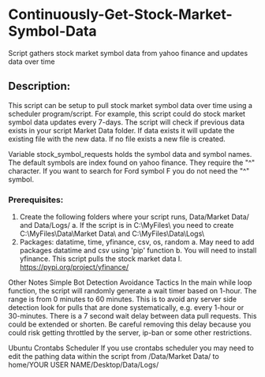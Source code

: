 # Continuously-Get-Stock-Market-Symbol-Data
Script gathers stock market symbol data from yahoo finance and updates data over time

## Description:
  This script can be setup to pull stock market symbol data over time using a scheduler program/script. For example, this script could do stock market symbol data updates every 7-days. The script will check if previous data exists in your script Market Data folder. If data exists it will update the existing file with the new data. If no file exists a new file is created.

  Variable stock_symbol_requests holds the symbol data and symbol names. The default symbols are index found on yahoo finance. They require the "^" character. If you want to search for Ford symbol F you do not need the "^" symbol.
  

### Prerequisites:
  1. Create the following folders where your script runs, Data/Market Data/ and Data/Logs/
    a. If the script is in C:\MyFiles\ you need to create C:\MyFiles\Data\Market Data\ and C:\MyFiles\Data\Logs\
  2. Packages: datatime, time, yfinance, csv, os, random
    a. May need to add packages datatime and csv using 'pip' function
    b. You will need to install yfinance. This script pulls the stock market data
      I. https://pypi.org/project/yfinance/

Other Notes
  Simple Bot Detection Avoidance Tactics
    In the main while loop function, the script will randomly generate a wait timer based on 1-hour. The range is from 0 minutes to 60 minutes. This is to avoid any server side detection look for pulls that are done systematically, e.g. every 1-hour or 30-minutes. 
    There is a 7 second wait delay between data pull requests. This could be extended or shorten. Be careful removing this delay because you could risk getting throttled by the server, ip-ban or some other restrictions. 
    
  Ubuntu Crontabs Scheduler
   If you use crontabs scheduler you may need to edit the pathing data within the script from /Data/Market Data/ to home/YOUR USER NAME/Desktop/Data/Logs/
